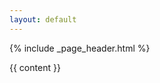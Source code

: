 ```yaml
---
layout: default
---
```


{% include _page_header.html %}

<div class="container-fluid">
  <div class="row">
    <div role="main" class="col-sm-8 col-sm-offset-2 col-md-10 col-md-offset-1 main">
      <div class="inner">
        <section id="main_content">
          {{ content }}
        </section>
      </div>
    </div>
  </div>
</div>
